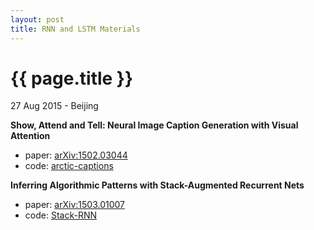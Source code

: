 ```yaml
---
layout: post
title: RNN and LSTM Materials
---
```


{{ page.title }}
================

<p class="meta">27 Aug 2015 - Beijing</p>

**Show, Attend and Tell: Neural Image Caption Generation with Visual Attention**

- paper: [arXiv:1502.03044](http://arxiv.org/abs/1502.03044)
- code: [arctic-captions](https://github.com/kelvinxu/arctic-captions)

**Inferring Algorithmic Patterns with Stack-Augmented Recurrent Nets**

- paper: [arXiv:1503.01007](http://arxiv.org/abs/1503.01007)
- code: [Stack-RNN](https://github.com/facebook/Stack-RNN)
